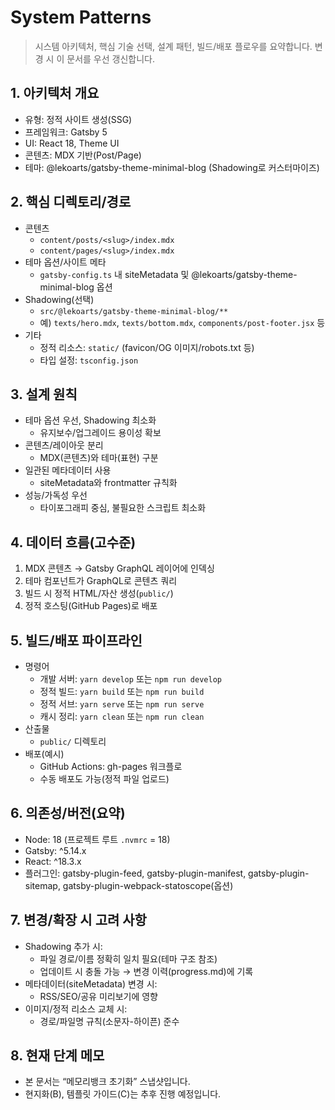 # System Patterns

> 시스템 아키텍처, 핵심 기술 선택, 설계 패턴, 빌드/배포 플로우를 요약합니다. 변경 시 이 문서를 우선 갱신합니다.

## 1. 아키텍처 개요
- 유형: 정적 사이트 생성(SSG)
- 프레임워크: Gatsby 5
- UI: React 18, Theme UI
- 콘텐츠: MDX 기반(Post/Page)
- 테마: @lekoarts/gatsby-theme-minimal-blog (Shadowing로 커스터마이즈)

## 2. 핵심 디렉토리/경로
- 콘텐츠
  - `content/posts/<slug>/index.mdx`
  - `content/pages/<slug>/index.mdx`
- 테마 옵션/사이트 메타
  - `gatsby-config.ts` 내 siteMetadata 및 @lekoarts/gatsby-theme-minimal-blog 옵션
- Shadowing(선택)
  - `src/@lekoarts/gatsby-theme-minimal-blog/**`
  - 예) `texts/hero.mdx`, `texts/bottom.mdx`, `components/post-footer.jsx` 등
- 기타
  - 정적 리소스: `static/` (favicon/OG 이미지/robots.txt 등)
  - 타입 설정: `tsconfig.json`

## 3. 설계 원칙
- 테마 옵션 우선, Shadowing 최소화
  - 유지보수/업그레이드 용이성 확보
- 콘텐츠/레이아웃 분리
  - MDX(콘텐츠)와 테마(표현) 구분
- 일관된 메타데이터 사용
  - siteMetadata와 frontmatter 규칙화
- 성능/가독성 우선
  - 타이포그래피 중심, 불필요한 스크립트 최소화

## 4. 데이터 흐름(고수준)
1) MDX 콘텐츠 → Gatsby GraphQL 레이어에 인덱싱
2) 테마 컴포넌트가 GraphQL로 콘텐츠 쿼리
3) 빌드 시 정적 HTML/자산 생성(`public/`)
4) 정적 호스팅(GitHub Pages)로 배포

## 5. 빌드/배포 파이프라인
- 명령어
  - 개발 서버: `yarn develop` 또는 `npm run develop`
  - 정적 빌드: `yarn build` 또는 `npm run build`
  - 정적 서브: `yarn serve` 또는 `npm run serve`
  - 캐시 정리: `yarn clean` 또는 `npm run clean`
- 산출물
  - `public/` 디렉토리
- 배포(예시)
  - GitHub Actions: gh-pages 워크플로
  - 수동 배포도 가능(정적 파일 업로드)

## 6. 의존성/버전(요약)
- Node: 18 (프로젝트 루트 `.nvmrc` = 18)
- Gatsby: ^5.14.x
- React: ^18.3.x
- 플러그인: gatsby-plugin-feed, gatsby-plugin-manifest, gatsby-plugin-sitemap, gatsby-plugin-webpack-statoscope(옵션)

## 7. 변경/확장 시 고려 사항
- Shadowing 추가 시:
  - 파일 경로/이름 정확히 일치 필요(테마 구조 참조)
  - 업데이트 시 충돌 가능 → 변경 이력(progress.md)에 기록
- 메타데이터(siteMetadata) 변경 시:
  - RSS/SEO/공유 미리보기에 영향
- 이미지/정적 리소스 교체 시:
  - 경로/파일명 규칙(소문자-하이픈) 준수

## 8. 현재 단계 메모
- 본 문서는 “메모리뱅크 초기화” 스냅샷입니다.
- 현지화(B), 템플릿 가이드(C)는 추후 진행 예정입니다.
